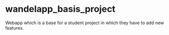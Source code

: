 # wandelapp_basis_project
Webapp which is a base for a student project in which they have to add new features.
